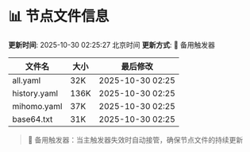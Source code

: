 # 📊 节点文件信息

**更新时间**: 2025-10-30 02:25:27 北京时间
**更新方式**: 🔄 备用触发器

| 文件名 | 大小 | 最后修改 |
|--------|------|----------|
| all.yaml | 32K | 2025-10-30 02:25 |
| history.yaml | 136K | 2025-10-30 02:25 |
| mihomo.yaml | 37K | 2025-10-30 02:25 |
| base64.txt | 31K | 2025-10-30 02:25 |

> 🔄 备用触发器：当主触发器失效时自动接管，确保节点文件的持续更新
